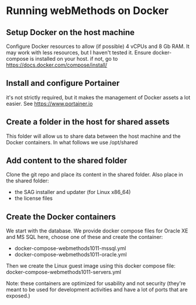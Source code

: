 # Running webMethods on Docker

##  Setup Docker on the host machine
Configure Docker resources to allow (if possible) 4 vCPUs and 8 Gb RAM. It may work with less resources, but I haven't tested it.
Ensure docker-compose is installed on your host. if not, go to https://docs.docker.com/compose/install/

##  Install and configure Portainer
it's not strictly required, but it makes the management of Docker assets a lot easier.
See https://www.portainer.io

##  Create a folder in the host for shared assets
This folder will allow us to share data between the host machine and the Docker containers.
In what follows we use /opt/shared

##  Add content to the shared folder
Clone the git repo and place its content in the shared folder.
Also place in the shared folder:
- the SAG installer and updater (for Linux x86_64)
- the license files

##  Create the Docker containers
We start with the database.
We provide docker compose files for Oracle XE and MS SQL here, choose one of these and create the container:
- docker-compose-webmethods1011-mssql.yml
- docker-compose-webmethods1011-oracle.yml

Then we create the Linux guest image using this docker compose file: docker-compose-webmethods1011-servers.yml

Note: these containers are optimized for usability and not security (they're meant to be used for development activities and have a lot of ports that are exposed.)
